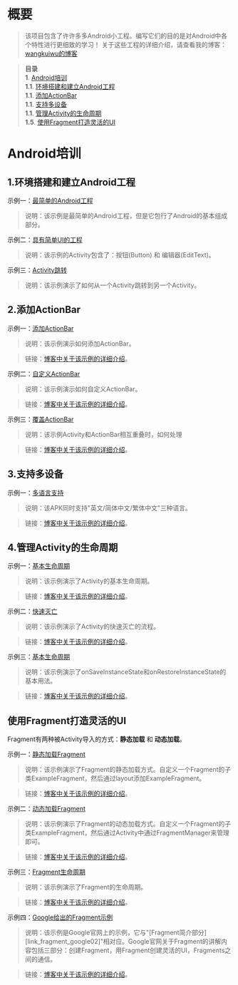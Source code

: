 
# 概要

> 该项目包含了许许多多Android小工程。编写它们的目的是对Android中各个特性进行更细致的学习！
> 关于这些工程的详细介绍，请查看我的博客：[wangkuiwu的博客](http://wangkuiwu.github.com)

> **目录**  
> **1**. [Android培训](#anchor1)  
> **1.1**. [环境搭建和建立Android工程](#anchor1_1)  
> **1.1**. [添加ActionBar](#anchor1_2)  
> **1.1**. [支持多设备](#anchor1_3)  
> **1.1**. [管理Activity的生命周期](#anchor1_4)  
> **1.5**. [使用Fragment打造灵活的UI](#anchor1_5)  


<a name="anchor1"></a>
# Android培训

<a name="anchor1_1"></a>
## 1.环境搭建和建立Android工程

示例一：[最简单的Android工程][link_getstarted_01]

> 说明：该示例是最简单的Android工程，但是它包行了Android的基本组成部分。



示例二：[具有简单UI的工程][link_getstarted_02]

> 说明：该示例的Activity包含了：按钮(Button) 和 编辑器(EditText)。


示例三：[Activity跳转][link_getstarted_03]

> 说明：该示例演示了如何从一个Activity跳转到另一个Activity。




<a name="anchor1_2"></a>
## 2.添加ActionBar

示例一：[添加ActionBar][link_actionbar_01]

> 说明：该示例演示如何添加ActionBar。

> 链接：[博客中关于该示例的详细介绍](TODO)。


示例二：[自定义ActionBar][link_actionbar_02]

> 说明：该示例演示如何自定义ActionBar。

> 链接：[博客中关于该示例的详细介绍](TODO)。



示例三：[覆盖ActionBar][link_actionbar_03] 

> 说明：该示例Activity和ActionBar相互重叠时，如何处理

> 链接：[博客中关于该示例的详细介绍](TODO)。





<a name="anchor1_3"></a>
## 3.支持多设备

示例一：[多语言支持][link_different_01]

> 说明：该APK同时支持"英文/简体中文/繁体中文"三种语言。

> 链接：[博客中关于该示例的详细介绍](TODO)。



<a name="anchor1_2"></a>
## 4.管理Activity的生命周期

示例一：[基本生命周期][link_lifecycle_01]

> 说明：该示例演示了Activity的基本生命周期。

> 链接：[博客中关于该示例的详细介绍](TODO)。


示例二：[快速灭亡][link_lifecycle_02]

> 说明：该示例演示了Activity的快速灭亡的流程。

> 链接：[博客中关于该示例的详细介绍](TODO)。


示例三：[基本生命周期][link_lifecycle_03]

> 说明：该示例演示了onSaveInstanceState和onRestoreInstanceState的基本用法。

> 链接：[博客中关于该示例的详细介绍](TODO)。






<a name="anchor1_5"></a>
## 使用Fragment打造灵活的UI

Fragment有两种被Activity导入的方式：**静态加载** 和 **动态加载**。


示例一：[静态加载Fragment][link_fragment_01]

> 说明：该示例演示了Fragment的静态加载方式。自定义一个Fragment的子类ExampleFragment，然后通过layout添加ExampleFragment。

> 链接：[博客中关于该示例的详细介绍](TODO)。


示例二：[动态加载Fragment][link_fragment_02]

> 说明：该示例演示了Fragment的动态加载方式。自定义一个Fragment的子类ExampleFragment，然后通过Activity中通过FragmentManager来管理即可。

> 链接：[博客中关于该示例的详细介绍](TODO)。



示例三：[Fragment生命周期][link_fragment_03]

> 说明：该示例演示了Fragment的生命周期。

> 链接：[博客中关于该示例的详细介绍](TODO)。


示例四：[Google给出的Fragment示例][link_fragment_04]

> 说明：该示例是Google官网上的示例，它与"[Fragment简介部分][link_fragment_google02]"相对应。Google官网关于Fragment的讲解内容包括三部分：创建Fragment，用Fragment创建灵活的UI，Fragments之间的通信。

> 链接：[博客中关于该示例的详细介绍](TODO)。







[link_getstarted_01]: https://github.com/wangkuiwu/android_applets/tree/master/training/01_getting_started/01_building_your_first_app/01_create_an_android_project
[link_getstarted_02]: https://github.com/wangkuiwu/android_applets/tree/master/training/01_getting_started/01_building_your_first_app/02_building_a_simple_user_interface
[link_getstarted_03]: https://github.com/wangkuiwu/android_applets/tree/master/training/01_getting_started/01_building_your_first_app/03_starting_another_activity
[link_actionbar_01]: https://github.com/wangkuiwu/android_applets/tree/master/training/01_getting_started/02_action_bar/02_adding_actionbar
[link_actionbar_02]: https://github.com/wangkuiwu/android_applets/tree/master/training/01_getting_started/02_action_bar/03_customzation_bar
[link_actionbar_03]: https://github.com/wangkuiwu/android_applets/tree/master/training/01_getting_started/02_action_bar/04_overlay_bar
[link_different_01]: https://github.com/wangkuiwu/android_applets/tree/master/training/01_getting_started/03_different_devices/01_languages
[link_lifecycle_01]: https://github.com/wangkuiwu/android_applets/tree/master/training/01_getting_started/04_activity_lifecycle/LifeCycle_01
[link_lifecycle_02]: https://github.com/wangkuiwu/android_applets/tree/master/training/01_getting_started/04_activity_lifecycle/LifeCycle_02
[link_lifecycle_03]: https://github.com/wangkuiwu/android_applets/tree/master/training/01_getting_started/04_activity_lifecycle/LifeCycle_03
[link_fragment_01]: https://github.com/wangkuiwu/android_applets/tree/master/training/01_getting_started/05_fragments/implemention_01
[link_fragment_02]: https://github.com/wangkuiwu/android_applets/tree/master/training/01_getting_started/05_fragments/implemention_02
[link_fragment_03]: https://github.com/wangkuiwu/android_applets/tree/master/training/01_getting_started/05_fragments/lifecycle
[link_fragment_04]: https://github.com/wangkuiwu/android_applets/tree/master/training/01_getting_started/05_fragments/google




